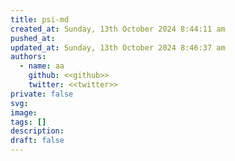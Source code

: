 ```yaml
---
title: psi-md
created_at: Sunday, 13th October 2024 8:44:11 am
pushed_at: 
updated_at: Sunday, 13th October 2024 8:46:37 am
authors:
  - name: aa
    github: <<github>>
    twitter: <<twitter>>
private: false
svg: 
image: 
tags: []
description: 
draft: false
---
```


